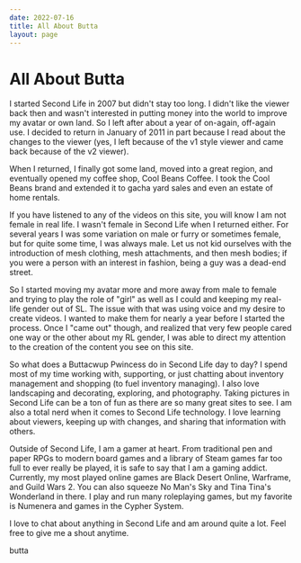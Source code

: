 ```yaml
---
date: 2022-07-16
title: All About Butta
layout: page
---
```


# All About Butta

I started Second Life in 2007 but didn't stay too long. I didn't like the viewer back then and wasn't interested in putting money into the world to improve my avatar or own land. So I left after about a year of on-again, off-again use. I decided to return in January of 2011 in part because I read about the changes to the viewer (yes, I left because of the v1 style viewer and came back because of the v2 viewer).

When I returned, I finally got some land, moved into a great region, and eventually opened my coffee shop, Cool Beans Coffee. I took the Cool Beans brand and extended it to gacha yard sales and even an estate of home rentals.

If you have listened to any of the videos on this site, you will know I am not female in real life. I wasn't female in Second Life when I returned either. For several years I was some variation on male or furry or sometimes female, but for quite some time, I was always male. Let us not kid ourselves with the introduction of mesh clothing, mesh attachments, and then mesh bodies; if you were a person with an interest in fashion, being a guy was a dead-end street.

So I started moving my avatar more and more away from male to female and trying to play the role of "girl" as well as I could and keeping my real-life gender out of SL. The issue with that was using voice and my desire to create videos. I wanted to make them for nearly a year before I started the process. Once I "came out" though, and realized that very few people cared one way or the other about my RL gender, I was able to direct my attention to the creation of the content you see on this site.

So what does a Buttacwup Pwincess do in Second Life day to day? I spend most of my time working with, supporting, or just chatting about inventory management and shopping (to fuel inventory managing). I also love landscaping and decorating, exploring, and photography. Taking pictures in Second Life can be a ton of fun as there are so many great sites to see. I am also a total nerd when it comes to Second Life technology. I love learning about viewers, keeping up with changes, and sharing that information with others.

Outside of Second Life, I am a gamer at heart. From traditional pen and paper RPGs to modern board games and a library of Steam games far too full to ever really be played, it is safe to say that I am a gaming addict. Currently, my most played online games are Black Desert Online, Warframe, and Guild Wars 2. You can also squeeze No Man's Sky and Tina Tina's Wonderland in there. I play and run many roleplaying games, but my favorite is Numenera and games in the Cypher System.

I love to chat about anything in Second Life and am around quite a lot. Feel free to give me a shout anytime.

butta
